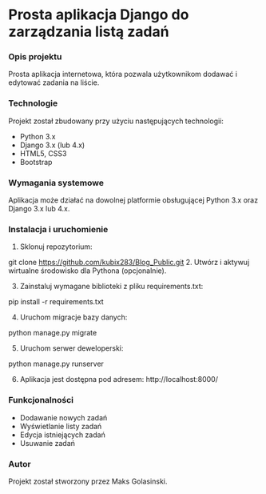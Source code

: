 # Prosta aplikacja Django do zarządzania listą zadań
### Opis projektu
Prosta aplikacja internetowa, która pozwala użytkownikom dodawać i edytować zadania na liście.

### Technologie
Projekt został zbudowany przy użyciu następujących technologii:

* Python 3.x
* Django 3.x (lub 4.x)
* HTML5, CSS3
* Bootstrap 

### Wymagania systemowe
Aplikacja może działać na dowolnej platformie obsługującej Python 3.x oraz Django 3.x lub 4.x.

### Instalacja i uruchomienie
1. Sklonuj repozytorium:

git clone https://github.com/kubix283/Blog_Public.git
2. Utwórz i aktywuj wirtualne środowisko dla Pythona (opcjonalnie).

3. Zainstaluj wymagane biblioteki z pliku requirements.txt:

pip install -r requirements.txt

4. Uruchom migracje bazy danych:

python manage.py migrate

5. Uruchom serwer deweloperski:

python manage.py runserver

6. Aplikacja jest dostępna pod adresem: http://localhost:8000/

### Funkcjonalności
* Dodawanie nowych zadań
* Wyświetlanie listy zadań
* Edycja istniejących zadań
* Usuwanie zadań

### Autor
Projekt został stworzony przez Maks Golasinski.

